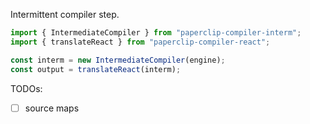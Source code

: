 Intermittent compiler step.

```javascript
import { IntermediateCompiler } from "paperclip-compiler-interm";
import { translateReact } from "paperclip-compiler-react";

const interm = new IntermediateCompiler(engine);
const output = translateReact(interm);
```


TODOs:

  - [ ] source maps